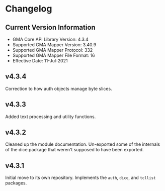 # Changelog
## Current Version Information
 * GMA Core API Library Version: 4.3.4		<!-- @@##@@ -->
 * Supported GMA Mapper Version: 3.40.9		<!-- @@##@@ -->
 * Supported GMA Mapper Protocol: 332		<!-- @@##@@ -->
 * Supported GMA Mapper File Format: 16		<!-- @@##@@ -->
 * Effective Date: 11-Jul-2021			<!-- @@##@@ -->

## v4.3.4
Correction to how auth objects manage byte slices. 

## v4.3.3
Added text processing and utility functions.

## v4.3.2
Cleaned up the module documentation. Un-exported some of the internals of the dice package
that weren't supposed to have been exported.

## v4.3.1
Initial move to its own repository. Implements the `auth`, `dice`, and `tcllist` packages.
